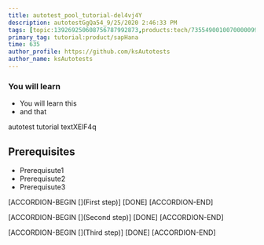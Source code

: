 ```yaml
---
title: autotest_pool_tutorial-del4vj4Y
description: autotestGgQa54_9/25/2020 2:46:33 PM
tags: [topic:139269250608756787992873,products:tech/73554900100700000996,tutorial:experience/advanced]
primary_tag: tutorial:product/sapHana
time: 635
author_profile: https://github.com/ksAutotests
author_name: ksAutotests
---
```

### You will learn
- You will learn this
- and that

autotest tutorial textXElF4q

## Prerequisites
- Prerequisute1
- Prerequisute2
- Prerequisute3

[ACCORDION-BEGIN [](First step)]
[DONE]
[ACCORDION-END]

[ACCORDION-BEGIN [](Second step)]
[DONE]
[ACCORDION-END]

[ACCORDION-BEGIN [](Third step)]
[DONE]
[ACCORDION-END]

